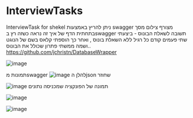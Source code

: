 # InterviewTasks
InterviewTask for shekel
ניתן להריץ באמצעות swagger מצורף צילום מסך בתחתית הדף של איך זה נראה כשזה רץ בswagger
תשובה לשאלת הבונוס - ביצעתי שתי פעמים קודם כל רגיל ללא השאלת בונוס , ואחר כך הוספתי קלאס בשם של הנוגט ושמה ממשתי פתרון שכולל את הבונוס..
https://github.com/jchristn/DatabaseWrapper


![image](https://github.com/hamyo1/InterviewTasks/assets/48315227/3d08e9c8-1e67-466f-ae2c-322e21beaefe)



תמונות מswagger
![image](https://github.com/hamyo1/InterviewTasks/assets/48315227/9be5ebaf-f7f2-49c6-a866-5f3df7f17895)
להלן הjson שחוזר

![image](https://github.com/hamyo1/InterviewTasks/assets/48315227/4c599ae6-99e7-4b7b-8cb9-d104aaf19943)
תמונה של הפונקציה שמכניסה נתונים

![image](https://github.com/hamyo1/InterviewTasks/assets/48315227/214896dc-9e2d-47b0-9f3a-8e6ad6e88140)


![image](https://github.com/hamyo1/InterviewTasks/assets/48315227/32060700-7e1e-425d-84f9-b736efcc8c1d)



